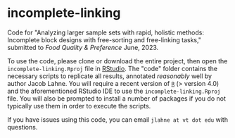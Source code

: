 # incomplete-linking

Code for "Analyzing larger sample sets with rapid, holistic methods: Incomplete block designs with free-sorting and free-linking tasks," submitted to *Food Quality & Preference* June, 2023.

To use the code, please clone or download the entire project, then open the `incomplete-linking.Rproj` file in [RStudio](https://posit.co/products/open-source/rstudio/).  The "code" folder contains the necessary scripts to replicate all results, annotated *reasonably* well by author Jacob Lahne.  You will require a recent version of [`R`](https://cran.r-project.org/) (> version 4.0) and the aforementioned RStudio IDE to use the `incomplete-linking.Rproj` file.  You will also be prompted to install a number of packages if you do not typically use them in order to execute the scripts.

If you have issues using this code, you can email `jlahne at vt dot edu` with questions.
